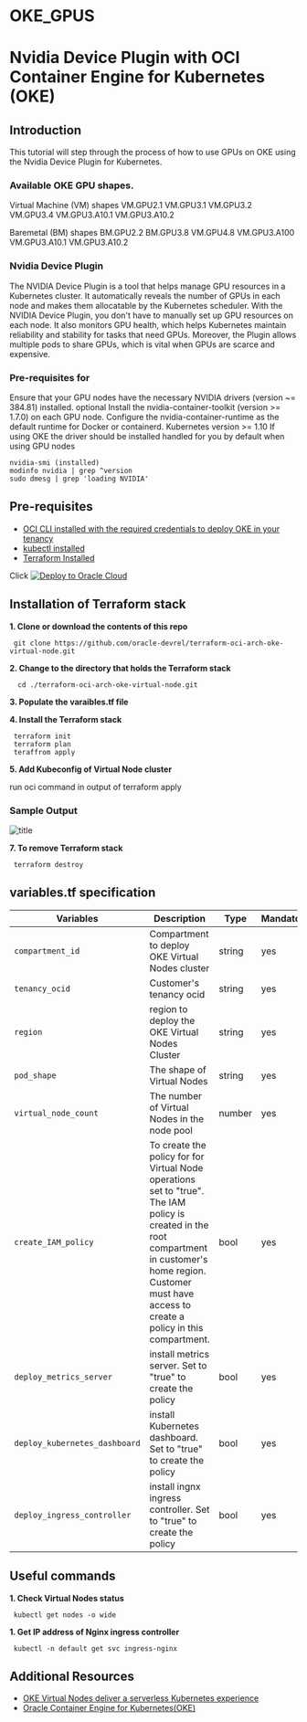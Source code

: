 # OKE_GPUS
# Nvidia Device Plugin with OCI Container Engine for Kubernetes (OKE)


## Introduction

This tutorial will step through the process of how to use GPUs on OKE using the Nvidia Device Plugin for Kubernetes.

### Available OKE GPU shapes.

Virtual Machine (VM) shapes
VM.GPU2.1
VM.GPU3.1
VM.GPU3.2
VM.GPU3.4
VM.GPU3.A10.1
VM.GPU3.A10.2

Baremetal (BM) shapes
BM.GPU2.2
BM.GPU3.8
VM.GPU4.8
VM.GPU3.A100
VM.GPU3.A10.1
VM.GPU3.A10.2

### Nvidia Device Plugin
The NVIDIA Device Plugin is a tool that helps manage GPU resources in a Kubernetes cluster. It automatically reveals the number of GPUs in each node and makes them allocatable by the Kubernetes scheduler. With the NVIDIA Device Plugin, you don't have to manually set up GPU resources on each node. It also monitors GPU health, which helps Kubernetes maintain reliability and stability for tasks that need GPUs. Moreover, the Plugin allows multiple pods to share GPUs, which is vital when GPUs are scarce and expensive.

### Pre-requisites for 

Ensure that your GPU nodes have the necessary NVIDIA drivers (version ~= 384.81) installed.
 optional Install the nvidia-container-toolkit (version >= 1.7.0) on each GPU node.
Configure the nvidia-container-runtime as the default runtime for Docker or containerd.
Kubernetes version >= 1.10
If using OKE the driver should be installed handled for you by default when using GPU nodes

    nvidia-smi (installed)
    modinfo nvidia | grep ^version
    sudo dmesg | grep 'loading NVIDIA'





## Pre-requisites

- [OCI CLI installed with the required credentials to deploy OKE in your tenancy](https://docs.oracle.com/en-us/iaas/Content/API/SDKDocs/cliinstall.htm)
- [kubectl installed](https://kubernetes.io/docs/tasks/tools/)
- [Terraform Installed](https://developer.hashicorp.com/terraform/tutorials/aws-get-started/install-cli)


Click [![Deploy to Oracle Cloud](https://oci-resourcemanager-plugin.plugins.oci.oraclecloud.com/latest/deploy-to-oracle-cloud.svg)](https://cloud.oracle.com/resourcemanager/stacks/create?region=home&zipUrl=https://github.com/oracle-devrel/terraform-oci-arch-oke-virtual-node/archive/refs/tags/v1.zip)

## Installation of Terraform stack

**1. Clone or download the contents of this repo** 
     
     git clone https://github.com/oracle-devrel/terraform-oci-arch-oke-virtual-node.git

**2. Change to the directory that holds the Terraform stack** 

      cd ./terraform-oci-arch-oke-virtual-node.git

**3. Populate the varaibles.tf file**


**4. Install the Terraform stack**

     terraform init
     terraform plan
     teraffrom apply
  

**5. Add Kubeconfig of Virtual Node cluster**

     
 run oci command in output of terraform apply

###  Sample Output 
![title](kubeconfig1.png)


**7. To remove Terraform stack**

     terraform destroy
     
 
##  variables.tf specification


| Variables                          | Description                                                         | Type   | Mandatory |
| ---------------------------------- | ------------------------------------------------------------------- | ------ | --------- |
| `compartment_id` | Compartment to deploy OKE Virtual Nodes cluster | string | yes  |
| `tenancy_ocid` | Customer's tenancy ocid| string | yes  |
| `region` | region to deploy the OKE Virtual Nodes Cluster  | string | yes     |
| `pod_shape` | The shape of Virtual Nodes | string | yes       |
| `virtual_node_count` | The number of Virtual Nodes in the node pool  | number | yes       |
| `create_IAM_policy` | To create the policy for for Virtual Node operations set to "true". The IAM policy is created in the root compartment in customer's home region. Customer must have access to create a policy in this compartment.| bool | yes       |
| `deploy_metrics_server` | install metrics server. Set to "true" to create the policy | bool | yes  |
| `deploy_kubernetes_dashboard` | install Kubernetes dashboard. Set to "true" to create the policy | bool | yes  |
| `deploy_ingress_controller` | install ingnx ingress controller. Set to "true" to create the policy | bool | yes  |


## Useful commands 


**1. Check Virtual Nodes status**
     
     kubectl get nodes -o wide

**1. Get IP address of Nginx ingress controller**

     kubectl -n default get svc ingress-nginx

## Additional Resources

- [OKE Virtual Nodes deliver a serverless Kubernetes experience](https://blogs.oracle.com/cloud-infrastructure/post/oke-virtual-nodes-deliver-serverless-experience)
- [Oracle Container Engine for Kubernetes(OKE)](https://www.oracle.com/cloud/cloud-native/container-engine-kubernetes/#:~:text=Oracle%20Cloud%20Infrastructure%20Container%20Engine,complexities%20of%20the%20Kubernetes%20infrastructure.)